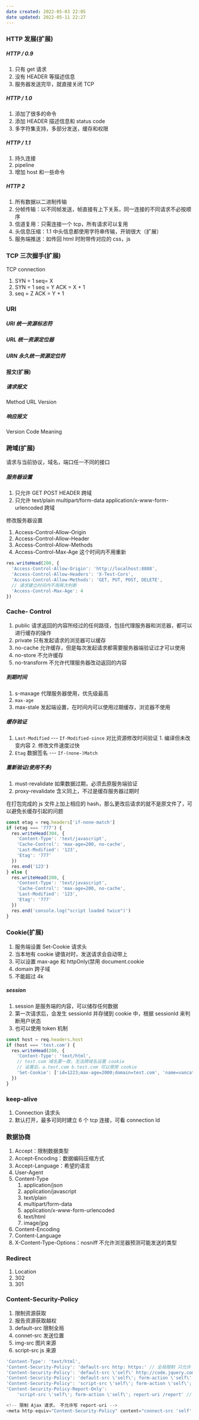 ```yaml
---
date created: 2022-05-03 22:05
date updated: 2022-05-11 22:27
---
```


### HTTP 发展(扩展)

##### HTTP / 0.9

1. 只有 get 请求
2. 没有 HEADER 等描述信息
3. 服务器发送完毕，就直接关闭 TCP

##### HTTP / 1.0

1. 添加了很多的命令
2. 添加 HEADER 描述信息和 status code
3. 多字符集支持，多部分发送，缓存和权限

##### HTTP / 1.1

1. 持久连接
2. pipeline
3. 增加 host 和一些命令

##### HTTP 2

1. 所有数据以二进制传输
2. 分帧传输：以不同帧发送，帧直接有上下关系，同一连接的不同请求不必按顺序
3. 信道复用：只需连接一个 tcp，所有请求可以复用
4. 头信息压缩：1.1 中头信息都使用字符串传输，开销很大（扩展）
5. 服务端推送：如传回 html 时附带传对应的 css，js

### TCP 三次握手(扩展)

TCP connection

1. SYN = 1 seq= X
2. SYN = 1 seq = Y ACK = X + 1
3. seq = Z ACK = Y + 1

### URI

##### URI 统一资源标志符

##### URL 统一资源定位器

##### URN 永久统一资源定位符

#### 报文(扩展)

##### 请求报文

Method URL Version

##### 响应报文

Version Code Meaning

### 跨域(扩展)

请求与当前协议，域名，端口任一不同的接口

##### 服务器设置

1. 只允许 GET POST HEADER 跨域
2. 只允许 text/plain multipart/form-data application/x-www-form-urlencoded 跨域

修改服务器设置

1. Access-Control-Allow-Origin
2. Access-Control-Allow-Header
3. Access-Control-Allow-Methods
4. Access-Control-Max-Age 这个时间内不用重新

```js
res.writeHead(200, {
  'Access-Control-Allow-Origin': 'http://localhost:8888',
  'Access-Control-Allow-Headers': 'X-Test-Cors',
  'Access-Control-Allow-Methods': 'GET, PUT, POST, DELETE',
  // 请求建立时间内不用再次判断
  'Access-Control-Max-Age': 4
})
```

### Cache- Control

1. public 请求返回的内容所经过的任何路径，包括代理服务器和浏览器，都可以进行缓存的操作
2. private 只有发起请求的浏览器可以缓存
3. no-cache 允许缓存，但是每次发起请求都需要服务器端验证过才可以使用
4. no-store 不允许缓存
5. no-transform 不允许代理服务器改动返回的内容

##### 到期时间

1. s-maxage 代理服务器使用，优先级最高
2. `max-age`
3. max-stale 发起端设置，在时间内可以使用过期缓存，浏览器不使用

##### 缓存验证

1. `Last-Modified` --- `If-Modified-since` 对比资源修改时间验证 1. 编译但未改变内容 2. 修改文件速度过快
2. `Etag` 数据签名 --- `If-(none-)Match`

##### 重新验证(使用不多)

1. must-revalidate 如果数据过期，必须去原服务端验证
2. proxy-revalidate 含义同上，不过是缓存服务器过期时

在打包完成的 js 文件上加上相应的 hash，那么更改后请求的就不是原文件了，可以避免长缓存引起的问题

```js
const etag = req.headers['if-none-match']
if (etag === '777') {
  res.writeHead(304, {
    'Content-Type': 'text/javascript',
    'Cache-Control': 'max-age=200, no-cache',
    'Last-Modified': '123',
    'Etag': '777'
  })
  res.end('123')
} else {
  res.writeHead(200, {
    'Content-Type': 'text/javascript',
    'Cache-Control': 'max-age=200, no-cache',
    'Last-Modified': '123',
    'Etag': '777'
  })
  res.end('console.log("script loaded twice")')
}
```

### Cookie(扩展)

1. 服务端设置 Set-Cookie 请求头
2. 当本地有 cookie 键值对时，发送请求会自动带上
3. 可以设置 max-age 和 httpOnly(禁用 document.cookie
4. domain 跨子域
5. 不能超过 4k

##### session

1. session 是服务端的内容，可以储存任何数据
2. 第一次请求后，会发生 sessionId 并存储到 cookie 中，根据 sessionId 来判断用户状态
3. 也可以使用 token 机制

```js
const host = req.headers.host
if (host === 'test.com') {
  res.writeHead(200, {
    'Content-Type': 'text/html',
    // test.com 域名要一致，无法跨域名设置 cookie
    // 设置后，a.test.com b.test.com 可以使用 cookie
    'Set-Cookie': ['id=1223;max-age=2000;domain=test.com', 'name=vancats; httpOnly']
  })
}
```

### keep-alive

1. Connection 请求头
2. 默认打开，最多可同时建立 6 个 tcp 连接，可看 connection Id

### 数据协商

1. Accept：限制数据类型
2. Accept-Encoding：数据编码压缩方式
3. Accept-Language：希望的语言
4. User-Agent
5. Content-Type
   1. application/json
   2. application/javascript
   3. text/plain
   4. multipart/form-data
   5. application/x-www-form-urlencoded
   6. text/html
   7. image/jpg
6. Content-Encoding
7. Content-Language
8. X-Content-Type-Options：nosniff 不允许浏览器预测可能发送的类型

### Redirect

1. Location
2. 302
3. 301

### Content-Security-Policy

1. 限制资源获取
2. 报告资源获取越权
3. default-src 限制全局
4. connet-src 发送位置
5. img-src 图片来源
6. script-src js 来源

```js
'Content-Type': 'text/html',
'Content-Security-Policy': 'default-src http: https:' // 全局限制 只允许 http(s)
'Content-Security-Policy': 'default-src \'self\' http://code.jquery.com/' // 仅允许一下域名
'Content-Security-Policy': 'default-src \'self\'; form-action \'self\'' // 限制 form-data
'Content-Security-Policy': 'script-src \'self\'; form-action \'self\'; report-uri /report' // report
'Content-Security-Policy-Report-Only': 
	'script-src \'self\'; form-action \'self\'; report-uri /report' // 仅 report，不限制文件

<!-- 限制 Ajax 请求， 不允许写 report-uri -->
<meta http-equiv="Content-Security-Policy" content="connect-src 'self'; form-action 'self'; report-uri /report">
```
